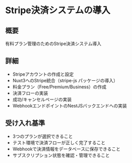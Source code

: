 # Stripe決済システムの導入

## 概要

有料プラン管理のためのStripe決済システム導入

## 詳細

- Stripeアカウントの作成と設定
- Nuxt3へのStripe統合（stripe-js パッケージの導入）
- 料金プラン（Free/Premium/Business）の作成
- 決済フローの実装
- 成功/キャンセルページの実装
- WebhookエンドポイントのNestJSバックエンドへの実装

## 受け入れ基準

- 3つのプランが選択できること
- テスト環境で決済フローが正しく完了すること
- Webhookで決済情報をデータベースに保存できること
- サブスクリプション状態を確認・管理できること

